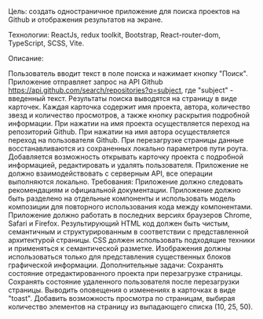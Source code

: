Цель: создать одностраничное приложение для поиска проектов на Github и отображения результатов на экране.

Технологии: ReactJs, redux toolkit, Bootstrap, React-router-dom, TypeScript, SCSS, Vite.

Описание:

Пользователь вводит текст в поле поиска и нажимает кнопку "Поиск".
Приложение отправляет запрос на API Github https://api.github.com/search/repositories?q=subject, где "subject" - введенный текст.
Результаты поиска выводятся на страницу в виде карточек.
Каждая карточка содержит имя проекта, автора, количество звезд и количество просмотров, а также кнопку раскрытия подробной информации.
При нажатии на имя проекта осуществляется переход на репозиторий Github.
При нажатии на имя автора осуществляется переход на пользователя Github.
При перезагрузке страницы данные восстанавливаются из сохраненных локально параметров пути роута.
Добавляется возможность открывать карточку проекта с подробной информацией, редактировать и удалять пользователя.
Приложение не должно взаимодействовать с серверным API, все операции выполняются локально.
Требования:
Приложение должно следовать рекомендациям и официальной документации.
Приложение должно быть разделено на отдельные компоненты и использовать модель композиции для повторного использования кода между компонентами.
Приложение должно работать в последних версиях браузеров Chrome, Safari и Firefox.
Результирующий HTML код должен быть чистым, семантичным и структурированным в соответствии с представленной архитектурой страницы.
CSS должен использовать подходящие техники и применяться к семантической разметке.
Изображения должны использоваться только для представления существенных блоков графической информации.
Дополнительные задачи:
Сохранять состояние отредактированного проекта при перезагрузке страницы.
Сохранять состояние удаленного пользователя после перезагрузки страницы.
Выводить оповещения о изменениях в карточках в виде "toast".
Добавить возможность просмотра по страницам, выбирая количество элементов на страницу из выпадающего списка (10, 25, 50).
